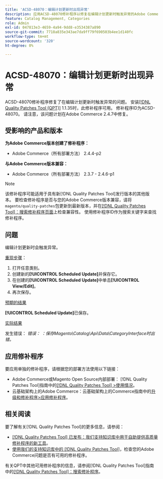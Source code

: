 ```yaml
---
title: 'ACSD-48070：编辑计划更新时出现异常'
description: 应用ACSD-48070修补程序以修复在编辑计划更新时触发异常的Adobe Commerce问题。
feature: Catalog Management, Categories
role: Admin
exl-id: 047813e3-4659-4a94-9dd8-e3534387a890
source-git-commit: 7718a835e343ae7da9ff79f690503b4ee1d140fc
workflow-type: tm+mt
source-wordcount: '320'
ht-degree: 0%

---
```


# ACSD-48070：编辑计划更新时出现异常

ACSD-48070修补程序修复了在编辑计划更新时触发异常的问题。 安装[[!DNL Quality Patches Tool (QPT)]](/help/announcements/adobe-commerce-announcements/magento-quality-patches-released-new-tool-to-self-serve-quality-patches.md) 1.1.35时，此修补程序可用。 修补程序ID为ACSD-48070。 请注意，该问题计划在Adobe Commerce 2.4.7中修复。

## 受影响的产品和版本

**为Adobe Commerce版本创建了修补程序：**

* Adobe Commerce（所有部署方法） 2.4.4-p2

**与Adobe Commerce版本兼容：**

* Adobe Commerce（所有部署方法） 2.3.7 - 2.4.6-p1

>[!NOTE]
>
>该修补程序可能适用于具有新[!DNL Quality Patches Tool]发行版本的其他版本。 要检查修补程序是否与您的Adobe Commerce版本兼容，请将`magento/quality-patches`包更新到最新版本，并在[[!DNL Quality Patches Tool]：搜索修补程序页面](https://experienceleague.adobe.com/tools/commerce-quality-patches/index.html)上检查兼容性。 使用修补程序ID作为搜索关键字来查找修补程序。

## 问题

编辑计划更新时会触发异常。

<u>重现步骤</u>：

1. 打开任意类别。
2. 创建新的&#x200B;**[!UICONTROL Scheduled Update]**&#x200B;并保存它。
3. 在创建的&#x200B;**[!UICONTROL Scheduled Update]**&#x200B;中单击&#x200B;**[!UICONTROL View/Edit]**。
4. 再次保存。

<u>预期的结果</u>

**[!UICONTROL Scheduled Update]**&#x200B;已保存。

<u>实际结果</u>

发生错误： *错误： ：保存Magento\Catalog\Api\Data\CategoryInterface时出错。*

## 应用修补程序

要应用单独的修补程序，请根据您的部署方法使用以下链接：

* Adobe Commerce或Magento Open Source内部部署： [!DNL Quality Patches Tool]指南中的[[!DNL Quality Patches Tool] >使用情况](https://experienceleague.adobe.com/docs/commerce-operations/tools/quality-patches-tool/usage.html)。
* 云基础架构上的Adobe Commerce：云基础架构上的Commerce指南中的[升级和修补程序>应用修补程序](https://experienceleague.adobe.com/docs/commerce-cloud-service/user-guide/develop/upgrade/apply-patches.html)。

## 相关阅读

要了解有关[!DNL Quality Patches Tool]的更多信息，请参阅：

* [[!DNL Quality Patches Tool] 已发布：我们支持知识库中用于自助提供高质量修补程序的新工具](/help/announcements/adobe-commerce-announcements/magento-quality-patches-released-new-tool-to-self-serve-quality-patches.md)。
* [使用我们的支持知识库中的 [!DNL Quality Patches Tool]](/help/support-tools/patches-available-in-qpt-tool/check-patch-for-magento-issue-with-magento-quality-patches.md)，检查您的Adobe Commerce问题是否有可用的修补程序。

有关QPT中其他可用修补程序的信息，请参阅[!DNL Quality Patches Tool]指南中的[[!DNL Quality Patches Tool]：搜索修补程序](https://experienceleague.adobe.com/tools/commerce-quality-patches/index.html)。
